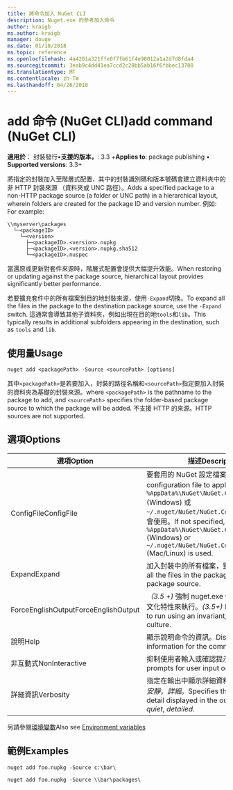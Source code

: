 ```yaml
---
title: 將命令加入 NuGet CLI
description: Nuget.exe 的參考加入命令
author: kraigb
ms.author: kraigb
manager: douge
ms.date: 01/18/2018
ms.topic: reference
ms.openlocfilehash: 4a4201a321ffe0f7fb61f4e98012a1a2d7d8fda4
ms.sourcegitcommit: 3eab9c4dd41ea7ccd2c28bb5ab16f6fbbec13708
ms.translationtype: MT
ms.contentlocale: zh-TW
ms.lasthandoff: 04/26/2018
---
```

# <a name="add-command-nuget-cli"></a><span data-ttu-id="2349e-103">add 命令 (NuGet CLI)</span><span class="sxs-lookup"><span data-stu-id="2349e-103">add command (NuGet CLI)</span></span>

<span data-ttu-id="2349e-104">**適用於**： 封裝發行&bullet;**支援的版本，**: 3.3 +</span><span class="sxs-lookup"><span data-stu-id="2349e-104">**Applies to**: package publishing &bullet; **Supported versions**: 3.3+</span></span>

<span data-ttu-id="2349e-105">將指定的封裝加入至階層式配置，其中的封裝識別碼和版本號碼會建立資料夾中的非 HTTP 封裝來源 （資料夾或 UNC 路徑）。</span><span class="sxs-lookup"><span data-stu-id="2349e-105">Adds a specified package to a non-HTTP package source (a folder or UNC path) in a hierarchical layout, wherein folders are created for the package ID and version number.</span></span> <span data-ttu-id="2349e-106">例如: </span><span class="sxs-lookup"><span data-stu-id="2349e-106">For example:</span></span>

    \\myserver\packages
      └─<packageID>
        └─<version>
          ├─<packageID>.<version>.nupkg
          ├─<packageID>.<version>.nupkg.sha512
          └─<packageID>.nuspec

<span data-ttu-id="2349e-107">當還原或更新對套件來源時，階層式配置會提供大幅提升效能。</span><span class="sxs-lookup"><span data-stu-id="2349e-107">When restoring or updating against the package source, hierarchical layout provides significantly better performance.</span></span>

<span data-ttu-id="2349e-108">若要擴充套件中的所有檔案到目的地封裝來源，使用`-Expand`切換。</span><span class="sxs-lookup"><span data-stu-id="2349e-108">To expand all the files in the package to the destination package source, use the `-Expand` switch.</span></span> <span data-ttu-id="2349e-109">這通常會導致其他子資料夾，例如出現在目的地`tools`和`lib`。</span><span class="sxs-lookup"><span data-stu-id="2349e-109">This typically results in additional subfolders appearing in the destination, such as `tools` and `lib`.</span></span>

## <a name="usage"></a><span data-ttu-id="2349e-110">使用量</span><span class="sxs-lookup"><span data-stu-id="2349e-110">Usage</span></span>

```cli
nuget add <packagePath> -Source <sourcePath> [options]
```

<span data-ttu-id="2349e-111">其中`<packagePath>`是若要加入，封裝的路徑名稱和`<sourcePath>`指定要加入封裝的資料夾為基礎的封裝來源。</span><span class="sxs-lookup"><span data-stu-id="2349e-111">where `<packagePath>` is the pathname to the package to add, and `<sourcePath>` specifies the folder-based package source to which the package will be added.</span></span> <span data-ttu-id="2349e-112">不支援 HTTP 的來源。</span><span class="sxs-lookup"><span data-stu-id="2349e-112">HTTP sources are not supported.</span></span>

## <a name="options"></a><span data-ttu-id="2349e-113">選項</span><span class="sxs-lookup"><span data-stu-id="2349e-113">Options</span></span>

| <span data-ttu-id="2349e-114">選項</span><span class="sxs-lookup"><span data-stu-id="2349e-114">Option</span></span> | <span data-ttu-id="2349e-115">描述</span><span class="sxs-lookup"><span data-stu-id="2349e-115">Description</span></span> |
| --- | --- |
| <span data-ttu-id="2349e-116">ConfigFile</span><span class="sxs-lookup"><span data-stu-id="2349e-116">ConfigFile</span></span> | <span data-ttu-id="2349e-117">要套用的 NuGet 設定檔案。</span><span class="sxs-lookup"><span data-stu-id="2349e-117">The NuGet configuration file to apply.</span></span> <span data-ttu-id="2349e-118">如果未指定， `%AppData%\NuGet\NuGet.Config` (Windows) 或`~/.nuget/NuGet/NuGet.Config`(Mac/Linux) 會使用。</span><span class="sxs-lookup"><span data-stu-id="2349e-118">If not specified, `%AppData%\NuGet\NuGet.Config` (Windows) or `~/.nuget/NuGet/NuGet.Config` (Mac/Linux) is used.</span></span>|
| <span data-ttu-id="2349e-119">Expand</span><span class="sxs-lookup"><span data-stu-id="2349e-119">Expand</span></span> | <span data-ttu-id="2349e-120">加入封裝中的所有檔案，對套件來源。</span><span class="sxs-lookup"><span data-stu-id="2349e-120">Adds all the files in the package to the package source.</span></span> |
| <span data-ttu-id="2349e-121">ForceEnglishOutput</span><span class="sxs-lookup"><span data-stu-id="2349e-121">ForceEnglishOutput</span></span> | <span data-ttu-id="2349e-122">*（3.5 +)* 強制 nuget.exe 使用不變，英文的文化特性來執行。</span><span class="sxs-lookup"><span data-stu-id="2349e-122">*(3.5+)* Forces nuget.exe to run using an invariant, English-based culture.</span></span> |
| <span data-ttu-id="2349e-123">說明</span><span class="sxs-lookup"><span data-stu-id="2349e-123">Help</span></span> | <span data-ttu-id="2349e-124">顯示說明命令的資訊。</span><span class="sxs-lookup"><span data-stu-id="2349e-124">Displays help information for the command.</span></span> |
| <span data-ttu-id="2349e-125">非互動式</span><span class="sxs-lookup"><span data-stu-id="2349e-125">NonInteractive</span></span> | <span data-ttu-id="2349e-126">抑制使用者輸入或確認提示。</span><span class="sxs-lookup"><span data-stu-id="2349e-126">Suppresses prompts for user input or confirmations.</span></span> |
| <span data-ttu-id="2349e-127">詳細資訊</span><span class="sxs-lookup"><span data-stu-id="2349e-127">Verbosity</span></span> | <span data-ttu-id="2349e-128">指定在輸出中顯示詳細資料的數量：*正常*，*安靜*，*詳細*。</span><span class="sxs-lookup"><span data-stu-id="2349e-128">Specifies the amount of detail displayed in the output: *normal*, *quiet*, *detailed*.</span></span> |

<span data-ttu-id="2349e-129">另請參閱[環境變數](cli-ref-environment-variables.md)</span><span class="sxs-lookup"><span data-stu-id="2349e-129">Also see [Environment variables](cli-ref-environment-variables.md)</span></span>

## <a name="examples"></a><span data-ttu-id="2349e-130">範例</span><span class="sxs-lookup"><span data-stu-id="2349e-130">Examples</span></span>

```cli
nuget add foo.nupkg -Source c:\bar\

nuget add foo.nupkg -Source \\bar\packages\
```
